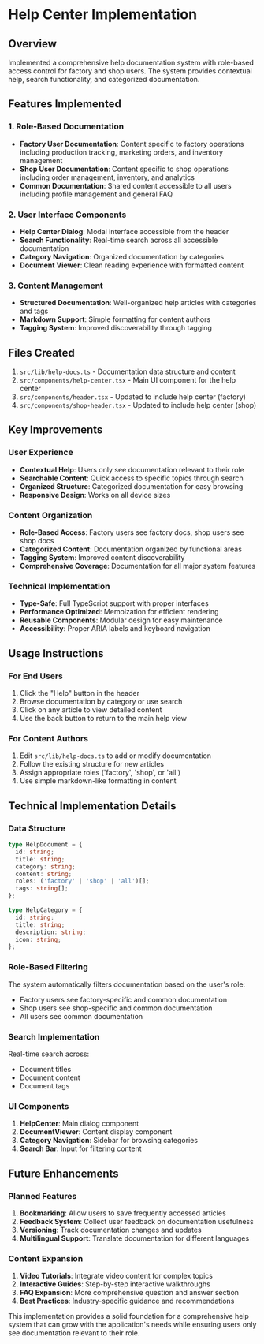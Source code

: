 # Help Center Implementation

## Overview
Implemented a comprehensive help documentation system with role-based access control for factory and shop users. The system provides contextual help, search functionality, and categorized documentation.

## Features Implemented

### 1. Role-Based Documentation
- **Factory User Documentation**: Content specific to factory operations including production tracking, marketing orders, and inventory management
- **Shop User Documentation**: Content specific to shop operations including order management, inventory, and analytics
- **Common Documentation**: Shared content accessible to all users including profile management and general FAQ

### 2. User Interface Components
- **Help Center Dialog**: Modal interface accessible from the header
- **Search Functionality**: Real-time search across all accessible documentation
- **Category Navigation**: Organized documentation by categories
- **Document Viewer**: Clean reading experience with formatted content

### 3. Content Management
- **Structured Documentation**: Well-organized help articles with categories and tags
- **Markdown Support**: Simple formatting for content authors
- **Tagging System**: Improved discoverability through tagging

## Files Created

1. `src/lib/help-docs.ts` - Documentation data structure and content
2. `src/components/help-center.tsx` - Main UI component for the help center
3. `src/components/header.tsx` - Updated to include help center (factory)
4. `src/components/shop-header.tsx` - Updated to include help center (shop)

## Key Improvements

### User Experience
- **Contextual Help**: Users only see documentation relevant to their role
- **Searchable Content**: Quick access to specific topics through search
- **Organized Structure**: Categorized documentation for easy browsing
- **Responsive Design**: Works on all device sizes

### Content Organization
- **Role-Based Access**: Factory users see factory docs, shop users see shop docs
- **Categorized Content**: Documentation organized by functional areas
- **Tagging System**: Improved content discoverability
- **Comprehensive Coverage**: Documentation for all major system features

### Technical Implementation
- **Type-Safe**: Full TypeScript support with proper interfaces
- **Performance Optimized**: Memoization for efficient rendering
- **Reusable Components**: Modular design for easy maintenance
- **Accessibility**: Proper ARIA labels and keyboard navigation

## Usage Instructions

### For End Users
1. Click the "Help" button in the header
2. Browse documentation by category or use search
3. Click on any article to view detailed content
4. Use the back button to return to the main help view

### For Content Authors
1. Edit `src/lib/help-docs.ts` to add or modify documentation
2. Follow the existing structure for new articles
3. Assign appropriate roles ('factory', 'shop', or 'all')
4. Use simple markdown-like formatting in content

## Technical Implementation Details

### Data Structure
```typescript
type HelpDocument = {
  id: string;
  title: string;
  category: string;
  content: string;
  roles: ('factory' | 'shop' | 'all')[];
  tags: string[];
};

type HelpCategory = {
  id: string;
  title: string;
  description: string;
  icon: string;
};
```

### Role-Based Filtering
The system automatically filters documentation based on the user's role:
- Factory users see factory-specific and common documentation
- Shop users see shop-specific and common documentation
- All users see common documentation

### Search Implementation
Real-time search across:
- Document titles
- Document content
- Document tags

### UI Components
1. **HelpCenter**: Main dialog component
2. **DocumentViewer**: Content display component
3. **Category Navigation**: Sidebar for browsing categories
4. **Search Bar**: Input for filtering content

## Future Enhancements

### Planned Features
1. **Bookmarking**: Allow users to save frequently accessed articles
2. **Feedback System**: Collect user feedback on documentation usefulness
3. **Versioning**: Track documentation changes and updates
4. **Multilingual Support**: Translate documentation for different languages

### Content Expansion
1. **Video Tutorials**: Integrate video content for complex topics
2. **Interactive Guides**: Step-by-step interactive walkthroughs
3. **FAQ Expansion**: More comprehensive question and answer section
4. **Best Practices**: Industry-specific guidance and recommendations

This implementation provides a solid foundation for a comprehensive help system that can grow with the application's needs while ensuring users only see documentation relevant to their role.